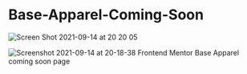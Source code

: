 # Base-Apparel-Coming-Soon

![Screen Shot 2021-09-14 at 20 20 05](https://user-images.githubusercontent.com/67024458/133924234-5e0083df-8fc4-4579-8e90-57aad9819c7e.png)

![Screenshot 2021-09-14 at 20-18-38 Frontend Mentor Base Apparel coming soon page](https://user-images.githubusercontent.com/67024458/133924323-a923a8ec-b135-4d75-903a-2dcda53f6d6a.png)
